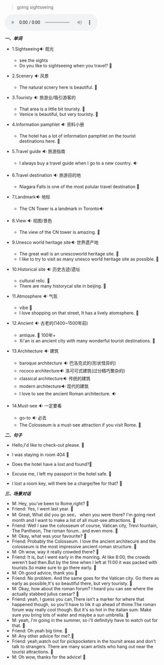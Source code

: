 
> going sightseeing

<audio controls="controls">
  <source src="https://file.cdn.shafish.cn/english/%E6%97%85%E8%A1%8C%E8%8B%B1%E8%AF%AD-12-%E5%8E%BB%E8%A7%82%E5%85%89%E6%97%85%E8%A1%8C.mp3" type="audio/mpeg">
Your browser does not support the audio element.
</audio>

***一、单词***

- 1.<span id="english">Sightseeing<span class="point">:sound:</span></span> 观光
    -  see the sights
    - <span id="english">Do you like to sightseeing when you travel? <span class="point">:speech_balloon:</span></span>

- 2.<span id="english">Scenery <span class="point">:sound:</span></span> 风景

    - <span id="english">The natural scnery here is beautiful. <span class="point">:speech_balloon:</span></span>

- 3.<span id="english">Touristy <span class="point">:sound:</span></span> 旅游业/吸引游客的

    - <span id="english">That area is a little bit touristy. <span class="point">:speech_balloon:</span></span>
    - <span id="english">Venice is beautiful, but very touristy. <span class="point">:speech_balloon:</span></span>

- 4.<span id="english">Information pamphlet <span class="point">:sound:</span></span> 资料小册

    -  <span id="english">The hotel has a lot of information pamphlet on the tourist destinations here. <span class="point">:speech_balloon:</span></span>

- 5.<span id="english">Travel guide <span class="point">:sound:</span></span> 旅游指南

    - <span id="english">I always buy a travel guide when I go to a new country. <span class="point">:sound:</span></span>

- 6.<span id="english">Travel destination <span class="point">:sound:</span></span> 旅游目的地

    - <span id="english">Niagara Falls is one of the most polular travel destination <span class="point">:speech_balloon:</span></span>

- 7.<span id="english">Landmark<span class="point">:sound:</span></span> 地标

    - <span id="english">The CN Tower is a landmark in Toronto<span class="point">:sound:</span></span>

- 8.<span id="english">View <span class="point">:sound:</span></span> 视图/景色

    - <span id="english">The view of the CN tower is amazing. <span class="point">:speech_balloon:</span></span>

- 9.<span id="english">Unesco world heritage site<span class="point">:sound:</span></span> 世界遗产地

    - <span id="english">The great wall is an unescoworld heritage site. <span class="point">:speech_balloon:</span></span>
    - <span id="english">I like to try to visit as many unesco world heritage site as possible. <span class="point">:speech_balloon:</span></span>

- 10.<span id="english">Historical site <span class="point">:sound:</span></span> 历史古迹/遗址

    - <span id="english">cultural relic. <span class="point">:speech_balloon:</span></span>
    - <span id="english">There are many historycal site in beijing. <span class="point">:speech_balloon:</span></span>

- 11.<span id="english">Atmosphere <span class="point">:sound:</span></span> 气氛

    - <span id="english">vibe <span class="point">:speech_balloon:</span></span>
    - <span id="english">I love shopping on that street, It has a lively atomsphere. <span class="point">:speech_balloon:</span></span>

- 12.<span id="english">Ancient <span class="point">:sound:</span></span> 古老的(1400~1500年前)

    - <span id="english">antique. <span class="point">:speech_balloon:</span></span> 100年+
    - <span id="english">Xi'an is an ancient city with many wonderful tourist destinations. <span class="point">:speech_balloon:</span></span>

- 13.<span id="english">Architecture <span class="point">:sound:</span></span> 建筑

    - <span id="english">baroque architecture <span class="point">:sound:</span></span> 巴洛克式的(形状怪异的)
    - <span id="english">rococo architecture<span class="point">:sound:</span></span> 洛可可式建筑(过分精巧繁杂的)
    - <span id="english">classical architecture<span class="point">:sound:</span></span> 传统的建筑
    - <span id="english">modern architecture<span class="point">:sound:</span></span> 现代的建筑
    - <span id="english">I love to see the ancient Roman architecture. <span class="point">:sound:</span></span>

- 14.<span id="english">Must-see <span class="point">:sound:</span></span> 一定要看

    - <span id="english">go-to <span class="point">:sound:</span></span> 必去
    - <span id="english">The Colosseum is a must-see attraction if you visit Rome. <span class="point">:speech_balloon:</span></span>

***二、句子***

- <span id="english">Hello,I'd like to check-out please. <span class="point">:speech_balloon:</span></span> 

- <span id="english">I was staying in room 404 <span class="point">:speech_balloon:</span></span> 

- <span id="english">Does the hotel have a lost and found?<span class="point">:speech_balloon:</span></span> 

- <span id="english">Excuse me, I left my passport in the hotel safe. <span class="point">:speech_balloon:</span></span> 

- <span id="english">I lost a room key, will there be a charge/fee for that? <span class="point">:speech_balloon:</span></span>

***三、场景对话***

- M: <span id="english">Hey, you've been to Rome,right? <span class="point">:speech_balloon:</span></span> 
- Friend: <span id="english">Yes, I went last year. <span class="point">:speech_balloon:</span></span> 
- M: <span id="english">Great, What did you go see， when you were there? I'm going next month and I want to make a list of all must-see attractions. <span class="point">:speech_balloon:</span></span> 
- Friend: <span id="english">Well I saw the colosseum of course, Vatican city, Trevi fountain, The Pantheon, The roman forum.. and even more. <span class="point">:speech_balloon:</span></span> 
- M: <span id="english">Okay, what was your favourite? <span class="point">:speech_balloon:</span></span> 
- Friend: <span id="english">Probably the Colosseum. I love the ancient architecure and the colosseum is the most impressive ancient roman structure. <span class="point">:speech_balloon:</span></span> 
- M: <span id="english">Oh wow, way it really crowded there? <span class="point">:speech_balloon:</span></span> 
- Friend: <span id="english">It is, but I went early in the monring. At like 8:00, the crowds weren't bad then.But by the time when I left at 11:00 it was packed with tourists.So make sure to go there early. <span class="point">:speech_balloon:</span></span> 
- M: <span id="english">Oh good advice, thank you.<span class="point">:speech_balloon:</span></span>
- Friend: <span id="english">No problem. And the same goes for the Vatican city. Go there as early as possible,It's so beautiful there, but very touristy. <span class="point">:speech_balloon:</span></span>
- M: <span id="english">Okay, how about the roman forum? I heard you can see where the actually stabbed julius caesar? <span class="point">:speech_balloon:</span></span> 
- Friend: <span id="english">yeah, I guess you can,There isn't a marker for where that happened though, so you'll have to liik it up ahead of thime.The roman forum way really cool though. But it's so hot in the italian sum. Make sure you bring lots of water and maybe a sun umbrella. <span class="point">:speech_balloon:</span></span> 
- M: <span id="english">yeah, I'm going in the summer, so i'll definityly have to watch out for that. <span class="point">:speech_balloon:</span></span> 
- Friend: <span id="english">Oh yeah big time. <span class="point">:speech_balloon:</span></span> 
- M: <span id="english">Any other advice for me?.<span class="point">:speech_balloon:</span></span> 
- Friend: <span id="english">yeah,watch out for pickpocketers in the toursit areas and don't talk to strangers. There are many scam artists who hang out near the tourist attractions. <span class="point">:speech_balloon:</span></span> 
- M: <span id="english">Oh wow, thanks for the advice! <span class="point">:speech_balloon:</span></span> 


